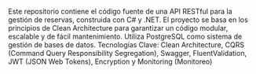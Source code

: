 Este repositorio contiene el código fuente de una API RESTful para la gestión de reservas, construida con C# y .NET. El proyecto se basa en los principios de Clean Architecture para garantizar un código modular, escalable y de fácil mantenimiento. Utiliza PostgreSQL como sistema de gestión de bases de datos.
Tecnologías Clave: Clean Architecture, CQRS (Command Query Responsibility Segregation), Swagger, FluentValidation, JWT (JSON Web Tokens), Encryption y Monitoring (Monitoreo)
